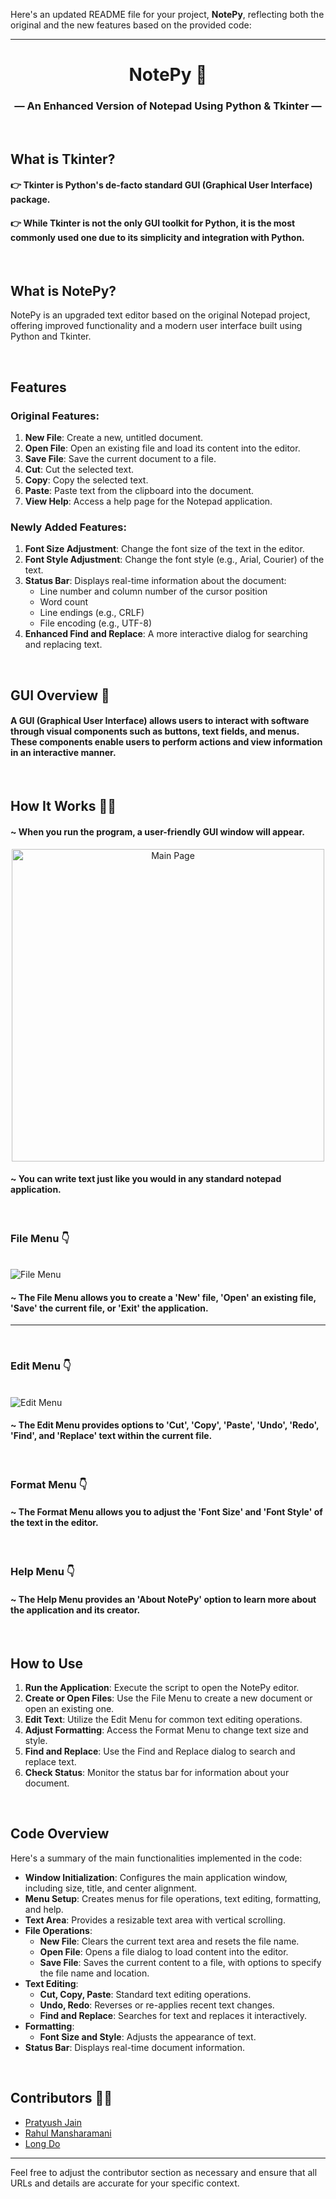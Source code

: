 Here's an updated README file for your project, **NotePy**, reflecting both the original and the new features based on the provided code:

---

<h1 align="center">NotePy 📓</h1>

<h3 align="center"> &mdash; An Enhanced Version of Notepad Using Python & Tkinter &mdash;</h3>

&nbsp;

## What is Tkinter?

#### 👉 Tkinter is Python's de-facto standard GUI (Graphical User Interface) package.
#### 👉 While Tkinter is not the only GUI toolkit for Python, it is the most commonly used one due to its simplicity and integration with Python.

&nbsp;

## What is NotePy?

NotePy is an upgraded text editor based on the original Notepad project, offering improved functionality and a modern user interface built using Python and Tkinter.

&nbsp;

## Features

### Original Features:

1. **New File**: Create a new, untitled document.
2. **Open File**: Open an existing file and load its content into the editor.
3. **Save File**: Save the current document to a file.
4. **Cut**: Cut the selected text.
5. **Copy**: Copy the selected text.
6. **Paste**: Paste text from the clipboard into the document.
7. **View Help**: Access a help page for the Notepad application.

### Newly Added Features:

1. **Font Size Adjustment**: Change the font size of the text in the editor.
2. **Font Style Adjustment**: Change the font style (e.g., Arial, Courier) of the text.
3. **Status Bar**: Displays real-time information about the document:
   - Line number and column number of the cursor position
   - Word count
   - Line endings (e.g., CRLF)
   - File encoding (e.g., UTF-8)
4. **Enhanced Find and Replace**: A more interactive dialog for searching and replacing text.

&nbsp;

## GUI Overview 🧩

#### A GUI (Graphical User Interface) allows users to interact with software through visual components such as buttons, text fields, and menus. These components enable users to perform actions and view information in an interactive manner.

&nbsp;

## How It Works 👷‍♂️

#### ~ When you run the program, a user-friendly GUI window will appear.

<p align="center">
<img src="https://github.com/pratyushjain122/notepad-python/blob/master/Extra/Main.png" alt="Main Page" width=500px >
</p>

#### ~ You can write text just like you would in any standard notepad application.

&nbsp;

### File Menu 👇

<br>
<img src="https://github.com/pratyushjain122/notepad-python/blob/master/Extra/File%20Menu.png" alt="File Menu">

#### ~ The File Menu allows you to create a 'New' file, 'Open' an existing file, 'Save' the current file, or 'Exit' the application.

<hr>

&nbsp;

### Edit Menu 👇

<br>
<img src="https://github.com/pratyushjain122/notepad-python/blob/master/Extra/Edit%20Menu.png" alt="Edit Menu">

#### ~ The Edit Menu provides options to 'Cut', 'Copy', 'Paste', 'Undo', 'Redo', 'Find', and 'Replace' text within the current file.

&nbsp;

### Format Menu 👇

#### ~ The Format Menu allows you to adjust the 'Font Size' and 'Font Style' of the text in the editor.

&nbsp;

### Help Menu 👇

#### ~ The Help Menu provides an 'About NotePy' option to learn more about the application and its creator.

&nbsp;

## How to Use

1. **Run the Application**: Execute the script to open the NotePy editor.
2. **Create or Open Files**: Use the File Menu to create a new document or open an existing one.
3. **Edit Text**: Utilize the Edit Menu for common text editing operations.
4. **Adjust Formatting**: Access the Format Menu to change text size and style.
5. **Find and Replace**: Use the Find and Replace dialog to search and replace text.
6. **Check Status**: Monitor the status bar for information about your document.

&nbsp;

## Code Overview

Here's a summary of the main functionalities implemented in the code:

- **Window Initialization**: Configures the main application window, including size, title, and center alignment.
- **Menu Setup**: Creates menus for file operations, text editing, formatting, and help.
- **Text Area**: Provides a resizable text area with vertical scrolling.
- **File Operations**:
  - **New File**: Clears the current text area and resets the file name.
  - **Open File**: Opens a file dialog to load content into the editor.
  - **Save File**: Saves the current content to a file, with options to specify the file name and location.
- **Text Editing**:
  - **Cut, Copy, Paste**: Standard text editing operations.
  - **Undo, Redo**: Reverses or re-applies recent text changes.
  - **Find and Replace**: Searches for text and replaces it interactively.
- **Formatting**:
  - **Font Size and Style**: Adjusts the appearance of text.
- **Status Bar**: Displays real-time document information.

&nbsp;

## Contributors 👨‍💻

<ul>
<li><a href="https://github.com/pratyushjain122">Pratyush Jain</a></li>
<li><a href="https://github.com/mansharamani-rahul">Rahul Mansharamani</a></li>
<li><a href="https://github.com/longdo">Long Do</a></li>
</ul>

---

Feel free to adjust the contributor section as necessary and ensure that all URLs and details are accurate for your specific context.
